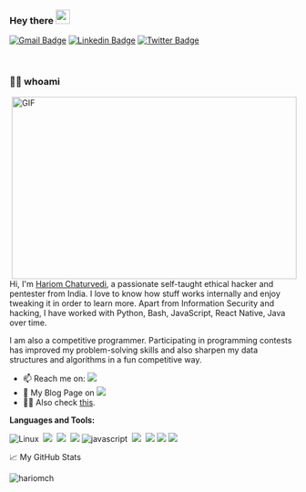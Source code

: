 ### Hey there <img src="https://media.giphy.com/media/hvRJCLFzcasrR4ia7z/giphy.gif" width="25px">
[![Gmail Badge](https://img.shields.io/badge/-hariom4694@gmail.com-c14438?style=flat&logo=Gmail&logoColor=white)](mailto:hariom4694@gmail.com "Connect via Email")
[![Linkedin Badge](https://img.shields.io/badge/-Hariom%20Chaturvedi-0072b1?style=flat&logo=Linkedin&logoColor=white)](https://www.linkedin.com/in/hariom-chaturvedi/ "Connect on LinkedIn")
[![Twitter Badge](https://img.shields.io/badge/-@HariChaturved-00acee?style=flat&logo=Twitter&logoColor=white)](https://twitter.com/intent/follow?screen_name=HariChaturved "Follow on Twitter")

<!-- 
![](https://visitor-badge.glitch.me/badge?page_id=hariomch.hariomch) -->

<br />

### 👩‍💻 whoami


  <img align="right" alt="GIF" src="https://github.com/abhisheknaiidu/abhisheknaiidu/blob/master/code.gif?raw=true" width="500" height="320" />
  
Hi, I'm [Hariom Chaturvedi](https://hariomch.netlify.app), a passionate self-taught ethical hacker and pentester from India. I love to know how stuff works internally and enjoy tweaking it in order to learn more.
Apart from Information Security and hacking, I have worked with Python, Bash, JavaScript, React Native, Java over time.

I am also a competitive programmer. Participating in programming contests has improved my problem-solving skills and also sharpen my data structures and algorithms in a fun competitive way.


  
- 📫 Reach me on: [<img src="https://img.shields.io/badge/linkedin-%230077B5.svg?&style=for-the-badge&logo=linkedin&logoColor=white" />](https://www.linkedin.com/in/hariom-chaturvedi/)
- 📝 My Blog Page on [<img src="https://img.shields.io/badge/Medium%20-%231572B6.svg?&style=for-the-badge&logo=medium&logoColor=white" />](https://hariom4694.medium.com/)
- 👩‍💻 Also check [this](https://hariomch.netlify.app/).

**Languages and Tools:**  

![Linux](https://img.shields.io/badge/-Linux-FCC624?logo=Linux&style=for-the-badge&logoColor=black)
&nbsp;<img src="https://img.shields.io/badge/java-%23ED8B00.svg?&style=for-the-badge&logo=java&logoColor=white"/> 
&nbsp;<img src="https://img.shields.io/badge/python%20-%2314354C.svg?&style=for-the-badge&logo=python&logoColor=white"/> 
&nbsp;<img src="https://img.shields.io/badge/shell_script%20-%23121011.svg?&style=for-the-badge&logo=gnu-bash&logoColor=white"/> 
![javascript](https://img.shields.io/badge/javascript-lightgrey?labelColor=F7DF1E&logo=JavaScript&style=for-the-badge&logoColor=black)
&nbsp;<img src="https://img.shields.io/badge/react%20-%2300D9FF.svg?&style=for-the-badge&logo=react&logoColor=white" />
&nbsp;<img src="https://img.shields.io/badge/node.js%20-%2343853D.svg?&style=for-the-badge&logo=node.js&logoColor=white" />
<img src="https://img.shields.io/badge/markdown-%23000000.svg?&style=for-the-badge&logo=markdown&logoColor=white"/>
<img src="https://img.shields.io/badge/git%20-%23F05033.svg?&style=for-the-badge&logo=git&logoColor=white"/>

<!-- 
![Elasticsearch](https://img.shields.io/badge/Elasticsearch-005571?style=flat-square&logo=elasticsearch)
![Logstash](https://img.shields.io/badge/Logstash-005571?style=flat-square&logo=logstash)
![Kibana](https://img.shields.io/badge/Kibana-005571?style=flat-square&logo=kibana) -->



<!-- ## Find me around the web 🌎: -->

📈 My GitHub Stats

<p align="left"> <img src="https://github-readme-stats.vercel.app/api?username=hariomch&theme=radical" alt="hariomch" />




